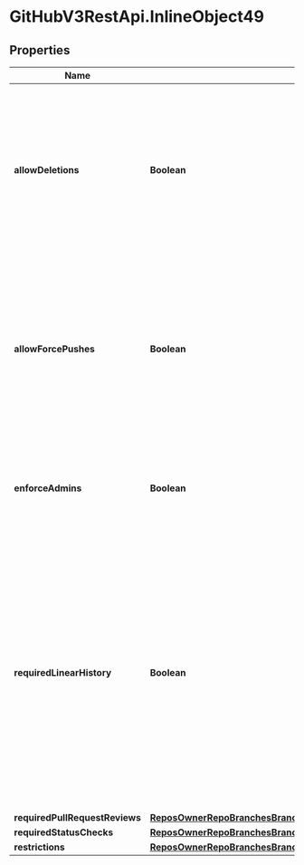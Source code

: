 # GitHubV3RestApi.InlineObject49

## Properties

Name | Type | Description | Notes
------------ | ------------- | ------------- | -------------
**allowDeletions** | **Boolean** | Allows deletion of the protected branch by anyone with write access to the repository. Set to &#x60;false&#x60; to prevent deletion of the protected branch. Default: &#x60;false&#x60;. For more information, see \&quot;[Enabling force pushes to a protected branch](https://help.github.com/en/github/administering-a-repository/enabling-force-pushes-to-a-protected-branch)\&quot; in the GitHub Help documentation. | [optional] 
**allowForcePushes** | **Boolean** | Permits force pushes to the protected branch by anyone with write access to the repository. Set to &#x60;true&#x60; to allow force pushes. Set to &#x60;false&#x60; or &#x60;null&#x60; to block force pushes. Default: &#x60;false&#x60;. For more information, see \&quot;[Enabling force pushes to a protected branch](https://help.github.com/en/github/administering-a-repository/enabling-force-pushes-to-a-protected-branch)\&quot; in the GitHub Help documentation.\&quot; | [optional] 
**enforceAdmins** | **Boolean** | Enforce all configured restrictions for administrators. Set to &#x60;true&#x60; to enforce required status checks for repository administrators. Set to &#x60;null&#x60; to disable. | 
**requiredLinearHistory** | **Boolean** | Enforces a linear commit Git history, which prevents anyone from pushing merge commits to a branch. Set to &#x60;true&#x60; to enforce a linear commit history. Set to &#x60;false&#x60; to disable a linear commit Git history. Your repository must allow squash merging or rebase merging before you can enable a linear commit history. Default: &#x60;false&#x60;. For more information, see \&quot;[Requiring a linear commit history](https://help.github.com/github/administering-a-repository/requiring-a-linear-commit-history)\&quot; in the GitHub Help documentation. | [optional] 
**requiredPullRequestReviews** | [**ReposOwnerRepoBranchesBranchProtectionRequiredPullRequestReviews**](ReposOwnerRepoBranchesBranchProtectionRequiredPullRequestReviews.md) |  | 
**requiredStatusChecks** | [**ReposOwnerRepoBranchesBranchProtectionRequiredStatusChecks**](ReposOwnerRepoBranchesBranchProtectionRequiredStatusChecks.md) |  | 
**restrictions** | [**ReposOwnerRepoBranchesBranchProtectionRestrictions**](ReposOwnerRepoBranchesBranchProtectionRestrictions.md) |  | 


